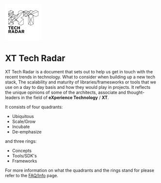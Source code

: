 ![XTR LOGO](/src/assets/xtr_logo_black.png "XT Tech Radar")

# XT Tech Radar

XT Tech Radar is a document that sets out to help us get in touch with the recent trends in technology. What to consider when building up a new tech stack, The scalability and maturity of libraries/framesworks or tools that we use on a day to day basis and how they would play in projects. It reflects the unique opinions of some of the architects, associate and thought-leaders in the field of **eXperience Technology** / __XT__. 

It consists of four quadrants:
* Ubiquitous
* Scale/Grow
* Incubate
* De-emphasize

and three rings:
* Concepts
* Tools/SDK's
* Frameworks

For more information on what the quadrants and the rings stand for please refer to the [FAQ/Info](/ABOUT.md) page.




